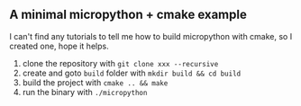 ## A minimal micropython + cmake example
I can't find any tutorials to tell me how to build micropython with cmake, so I created one, hope it helps.
1. clone the repository with `git clone xxx --recursive`
2. create and goto `build` folder with `mkdir build && cd build`
3. build the project with `cmake .. && make`
4. run the binary with `./micropython`
